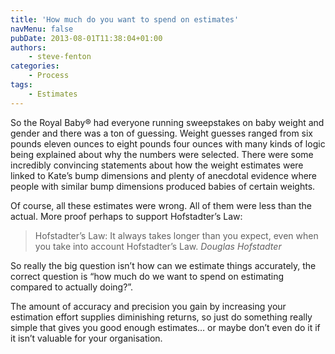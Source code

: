 ```yaml
---
title: 'How much do you want to spend on estimates'
navMenu: false
pubDate: 2013-08-01T11:38:04+01:00
authors:
    - steve-fenton
categories:
    - Process
tags:
    - Estimates
---
```


So the Royal Baby® had everyone running sweepstakes on baby weight and gender and there was a ton of guessing. Weight guesses ranged from six pounds eleven ounces to eight pounds four ounces with many kinds of logic being explained about why the numbers were selected. There were some incredibly convincing statements about how the weight estimates were linked to Kate’s bump dimensions and plenty of anecdotal evidence where people with similar bump dimensions produced babies of certain weights.

Of course, all these estimates were wrong. All of them were less than the actual. More proof perhaps to support Hofstadter’s Law:

> Hofstadter’s Law: It always takes longer than you expect, even when you take into account Hofstadter’s Law. <cite>Douglas Hofstadter</cite>

So really the big question isn’t how can we estimate things accurately, the correct question is “how much do we want to spend on estimating compared to actually doing?”.

The amount of accuracy and precision you gain by increasing your estimation effort supplies diminishing returns, so just do something really simple that gives you good enough estimates… or maybe don’t even do it if it isn’t valuable for your organisation.